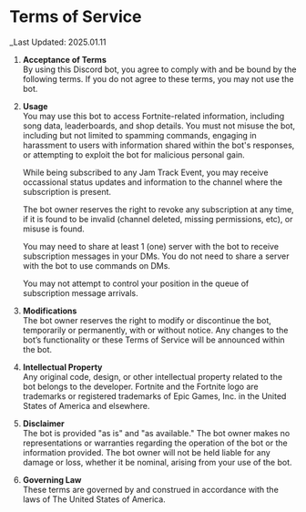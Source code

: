 # Terms of Service

_Last Updated: 2025.01.11

1. **Acceptance of Terms**  
   By using this Discord bot, you agree to comply with and be bound by the following terms. If you do not agree to these terms, you may not use the bot.

2. **Usage**  
   You may use this bot to access Fortnite-related information, including song data, leaderboards, and shop details. You must not misuse the bot, including but not limited to spamming commands, engaging in harassment to users with information shared within the bot's responses, or attempting to exploit the bot for malicious personal gain.

   While being subscribed to any Jam Track Event, you may receive occassional status updates and information to the channel where the subscription is present.

   The bot owner reserves the right to revoke any subscription at any time, if it is found to be invalid (channel deleted, missing permissions, etc), or misuse is found.

   You may need to share at least 1 (one) server with the bot to receive subscription messages in your DMs. You do not need to share a server with the bot to use commands on DMs.

   You may not attempt to control your position in the queue of subscription message arrivals.

4. **Modifications**  
   The bot owner reserves the right to modify or discontinue the bot, temporarily or permanently, with or without notice. Any changes to the bot’s functionality or these Terms of Service will be announced within the bot.

5. **Intellectual Property**  
   Any original code, design, or other intellectual property related to the bot belongs to the developer. Fortnite and the Fortnite logo are trademarks or registered trademarks of Epic Games, Inc. in the United States of America and elsewhere.

6. **Disclaimer**  
   The bot is provided "as is" and "as available." The bot owner makes no representations or warranties regarding the operation of the bot or the information provided. The bot owner will not be held liable for any damage or loss, whether it be nominal, arising from your use of the bot.

7. **Governing Law**  
   These terms are governed by and construed in accordance with the laws of The United States of America.
